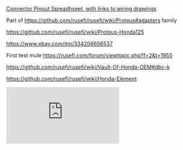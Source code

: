 [Connector Pinout Spreadhseet, with links to wiring drawings](https://docs.google.com/spreadsheets/d/1G6FDarE99hbd0HSs6bh5kEkZy6p-kYTxa0NcJpE1HUc)

Part of https://github.com/rusefi/rusefi/wiki/Proteus#adapters family

https://github.com/rusefi/rusefi/wiki/Proteus-Honda125

https://www.ebay.com/itm/334206656537

First test mule https://rusefi.com/forum/viewtopic.php?f=2&t=1955

https://github.com/rusefi/rusefi/wiki/Vault-Of-Honda-OEM#dbc-k

https://github.com/rusefi/rusefi/wiki/Honda-Element


![x](https://rusefi.com/forum/download/file.php?id=8391)
